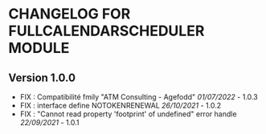 # CHANGELOG FOR FULLCALENDARSCHEDULER MODULE


## Version 1.0.0

- FIX : Compatibilité fmily "ATM Consulting - Agefodd" *01/07/2022* - 1.0.3
- FIX : interface define NOTOKENRENEWAL *26/10/2021* - 1.0.2
- FIX : "Cannot read property 'footprint' of undefined" error handle *22/09/2021* - 1.0.1
